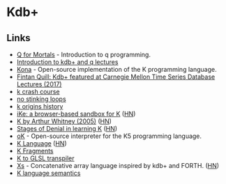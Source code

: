 # Kdb+

## Links

* [Q for Mortals](https://code.kx.com/q4m3/) - Introduction to q programming.
* [Introduction to kdb+ and q lectures](https://www.youtube.com/watch?v=8eoysfqO3UY)
* [Kona](https://github.com/kevinlawler/kona) - Open-source implementation of the K programming language.
* [Fintan Quill: Kdb+ featured at Carnegie Mellon Time Series Database Lectures \(2017\)](https://www.youtube.com/watch?v=Dy0SjrT3tB4)
* [k crash course](https://github.com/kparc/kcc)
* [no stinking loops](http://nsl.com/)
* [k origins history](https://kparc.io/)
* [iKe: a browser-based sandbox for K](http://johnearnest.github.io/ok/ike/ike.html) \([HN](https://news.ycombinator.com/item?id=21886380)\)
* [K by Arthur Whitney \(2005\)](http://archive.vector.org.uk/art10010830) \([HN](https://news.ycombinator.com/item?id=22060537)\)
* [Stages of Denial in learning K](http://nsl.com/papers/denial.html) \([HN](https://news.ycombinator.com/item?id=22504106)\)
* [oK](https://github.com/JohnEarnest/ok) - Open-source interpreter for the K5 programming language.
* [K Language](http://www.math.bas.bg/bantchev/place/k.html) \([HN](https://news.ycombinator.com/item?id=22561121)\)
* [K Fragments](http://beyondloom.com/blog/fragments.html)
* [K to GLSL transpiler](http://beyondloom.com/tools/specialk.html)
* [Xs](https://cryptm.org/xs/) - Concatenative array language inspired by kdb+ and FORTH. \([HN](https://news.ycombinator.com/item?id=23437003)\)
* [K language semantics](https://github.com/llelf/kex)

